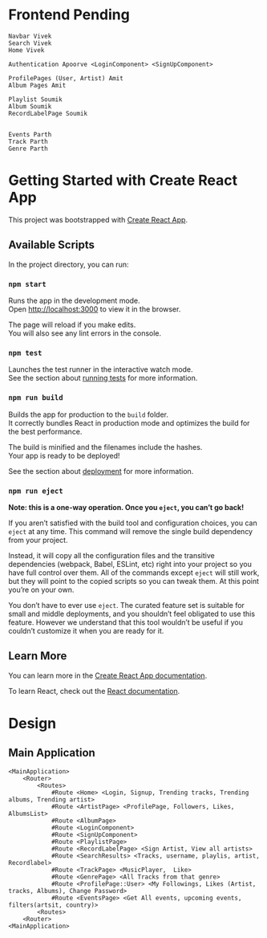 # Frontend Pending
```
Navbar Vivek
Search Vivek
Home Vivek

Authentication Apoorve <LoginComponent> <SignUpComponent> 

ProfilePages (User, Artist) Amit
Album Pages Amit

Playlist Soumik
Album Soumik
RecordLabelPage Soumik


Events Parth
Track Parth
Genre Parth
```






# Getting Started with Create React App

This project was bootstrapped with [Create React App](https://github.com/facebook/create-react-app).

## Available Scripts

In the project directory, you can run:

### `npm start`

Runs the app in the development mode.\
Open [http://localhost:3000](http://localhost:3000) to view it in the browser.

The page will reload if you make edits.\
You will also see any lint errors in the console.

### `npm test`

Launches the test runner in the interactive watch mode.\
See the section about [running tests](https://facebook.github.io/create-react-app/docs/running-tests) for more information.

### `npm run build`

Builds the app for production to the `build` folder.\
It correctly bundles React in production mode and optimizes the build for the best performance.

The build is minified and the filenames include the hashes.\
Your app is ready to be deployed!

See the section about [deployment](https://facebook.github.io/create-react-app/docs/deployment) for more information.

### `npm run eject`

**Note: this is a one-way operation. Once you `eject`, you can’t go back!**

If you aren’t satisfied with the build tool and configuration choices, you can `eject` at any time. This command will remove the single build dependency from your project.

Instead, it will copy all the configuration files and the transitive dependencies (webpack, Babel, ESLint, etc) right into your project so you have full control over them. All of the commands except `eject` will still work, but they will point to the copied scripts so you can tweak them. At this point you’re on your own.

You don’t have to ever use `eject`. The curated feature set is suitable for small and middle deployments, and you shouldn’t feel obligated to use this feature. However we understand that this tool wouldn’t be useful if you couldn’t customize it when you are ready for it.

## Learn More

You can learn more in the [Create React App documentation](https://facebook.github.io/create-react-app/docs/getting-started).

To learn React, check out the [React documentation](https://reactjs.org/).

# Design
## Main Application
```
<MainApplication>
    <Router>
        <Routes>
            #Route <Home> <Login, Signup, Trending tracks, Trending albums, Trending artist>
            #Route <ArtistPage> <ProfilePage, Followers, Likes, AlbumsList>
            #Route <AlbumPage> 
            #Route <LoginComponent> 
            #Route <SignUpComponent> 
            #Route <PlaylistPage>
            #Route <RecordLabelPage> <Sign Artist, View all artists>
            #Route <SearchResults> <Tracks, username, playlis, artist, Recordlabel>
            #Route <TrackPage> <MusicPlayer,  Like>
            #Route <GenrePage> <All Tracks from that genre>
            #Route <ProfilePage::User> <My Followings, Likes (Artist, tracks, Albums), Change Password>
            #Route <EventsPage> <Get All events, upcoming events, filters(artsit, country)>
        <Routes>
    <Router>
<MainApplication>
```
